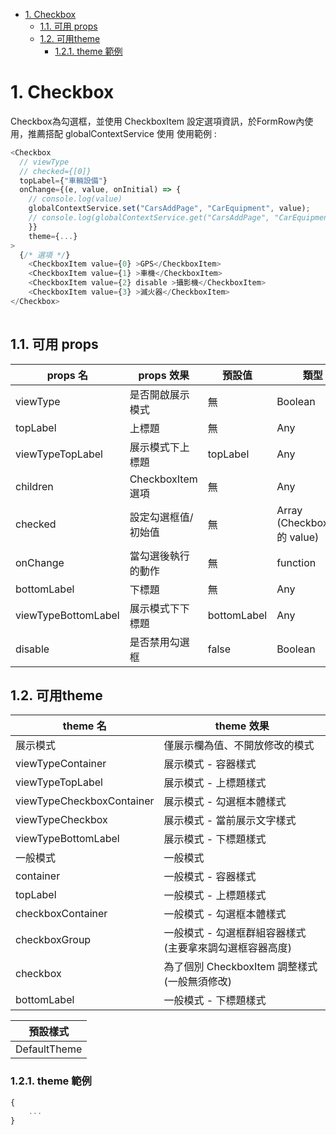 - [1. Checkbox](#1-checkbox)
  - [1.1. 可用 props](#11-可用-props)
  - [1.2. 可用theme](#12-可用theme)
    - [1.2.1. theme 範例](#121-theme-範例)

# 1. Checkbox

Checkbox為勾選框，並使用 CheckboxItem 設定選項資訊，於FormRow內使用，推薦搭配 globalContextService 使用
使用範例 : 

```js
<Checkbox
  // viewType
  // checked={[0]}
  topLabel={"車輛設備"}
  onChange={(e, value, onInitial) => {
    // console.log(value)
    globalContextService.set("CarsAddPage", "CarEquipment", value);
    // console.log(globalContextService.get("CarsAddPage", "CarEquipment"));
    }}
    theme={...}
>
  {/* 選項 */}
    <CheckboxItem value={0} >GPS</CheckboxItem>
    <CheckboxItem value={1} >車機</CheckboxItem>
    <CheckboxItem value={2} disable >攝影機</CheckboxItem>
    <CheckboxItem value={3} >滅火器</CheckboxItem>
</Checkbox>
                      
```

## 1.1. 可用 props

| props 名            | props 效果          | 預設值      | 類型                           |
| ------------------- | ------------------- | ----------- | ------------------------------ |
| viewType            | 是否開啟展示模式    | 無          | Boolean                        |
| topLabel            | 上標題              | 無          | Any                            |
| viewTypeTopLabel    | 展示模式下上標題    | topLabel    | Any                            |
| children            | CheckboxItem 選項   | 無          | Any                            |
| checked             | 設定勾選框值/初始值 | 無          | Array  (CheckboxItem 的 value) |
| onChange            | 當勾選後執行的動作  | 無          | function                       |
| bottomLabel         | 下標題              | 無          | Any                            |
| viewTypeBottomLabel | 展示模式下下標題    | bottomLabel | Any                            |
| disable            | 是否禁用勾選框      | false       | Boolean                        |

## 1.2. 可用theme

| theme 名                  | theme 效果                                               |
| ------------------------- | -------------------------------------------------------- |
| 展示模式                  | 僅展示欄為值、不開放修改的模式                           |
| viewTypeContainer         | 展示模式 - 容器樣式                                      |
| viewTypeTopLabel          | 展示模式 - 上標題樣式                                    |
| viewTypeCheckboxContainer | 展示模式 - 勾選框本體樣式                                |
| viewTypeCheckbox          | 展示模式 - 當前展示文字樣式                              |
| viewTypeBottomLabel       | 展示模式 - 下標題樣式                                    |
| 一般模式                  | 一般模式                                                 |
| container                 | 一般模式 - 容器樣式                                      |
| topLabel                  | 一般模式 - 上標題樣式                                    |
| checkboxContainer         | 一般模式 - 勾選框本體樣式                                |
| checkboxGroup             | 一般模式 - 勾選框群組容器樣式 (主要拿來調勾選框容器高度) |
| checkbox                  | 為了個別  CheckboxItem 調整樣式 (一般無須修改)             |
| bottomLabel               | 一般模式 - 下標題樣式                                    |

| 預設樣式     |
| ------------ |
| DefaultTheme |

### 1.2.1. theme 範例
```js
{
    ...
}


```